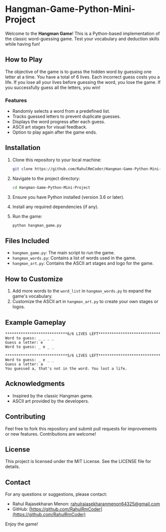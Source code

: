 # Hangman-Game-Python-Mini-Project

Welcome to the **Hangman Game**! This is a Python-based implementation of the classic word-guessing game. Test your vocabulary and deduction skills while having fun!

## How to Play

The objective of the game is to guess the hidden word by guessing one letter at a time. You have a total of 6 lives. Each incorrect guess costs you a life. If you lose all your lives before guessing the word, you lose the game. If you successfully guess all the letters, you win!

### Features
- Randomly selects a word from a predefined list.
- Tracks guessed letters to prevent duplicate guesses.
- Displays the word progress after each guess.
- ASCII art stages for visual feedback.
- Option to play again after the game ends.

## Installation

1. Clone this repository to your local machine:
   ```bash
   git clone https://github.com/RahulRmCoder/Hangman-Game-Python-Mini-Project.git
   ```

2. Navigate to the project directory:
   ```bash
   cd Hangman-Game-Python-Mini-Project
   ```

3. Ensure you have Python installed (version 3.6 or later).

4. Install any required dependencies (if any).

5. Run the game:
   ```bash
   python hangman_game.py
   ```

## Files Included

- `hangman_game.py`: The main script to run the game.
- `hangman_words.py`: Contains a list of words used in the game.
- `hangman_art.py`: Contains the ASCII art stages and logo for the game.

## How to Customize

1. Add more words to the `word_list` in `hangman_words.py` to expand the game's vocabulary.
2. Customize the ASCII art in `hangman_art.py` to create your own stages or logos.

## Example Gameplay

```
****************************6/6 LIVES LEFT****************************
Word to guess: _ _ _ _
Guess a letter: e
Word to guess: _ e _ _

****************************5/6 LIVES LEFT****************************
Word to guess: _ e _ _
Guess a letter: a
You guessed a, that's not in the word. You lost a life.
```

## Acknowledgments

- Inspired by the classic Hangman game.
- ASCII art provided by the developers.

## Contributing

Feel free to fork this repository and submit pull requests for improvements or new features. Contributions are welcome!

## License

This project is licensed under the MIT License. See the LICENSE file for details.

## Contact

For any questions or suggestions, please contact:
- Rahul Rajasekharan Menon: rahulrajasekharanmenon64325@gmail.com
- GitHub: [https://github.com/RahulRmCoder](https://github.com/RahulRmCoder)

Enjoy the game!


